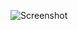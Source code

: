 ![Screenshot](https://raw.githubusercontent.com/Cryakl/Ultimate-RAT-Collection/refs/heads/main/NetBus/NetBus%201.60/Screenshot.png)
